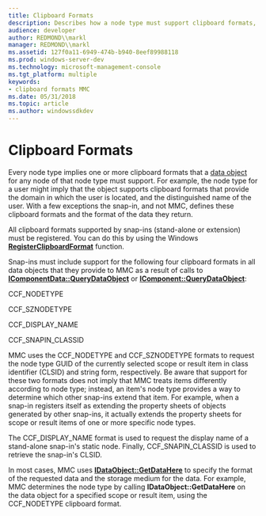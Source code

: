 ```yaml
---
title: Clipboard Formats
description: Describes how a node type must support clipboard formats, in particular, four required formats that must be supported by every node type.
audience: developer
author: REDMOND\\markl
manager: REDMOND\\markl
ms.assetid: 127f0a11-6949-474b-b940-8eef89988118
ms.prod: windows-server-dev
ms.technology: microsoft-management-console
ms.tgt_platform: multiple
keywords:
- clipboard formats MMC
ms.date: 05/31/2018
ms.topic: article
ms.author: windowssdkdev
---
```


# Clipboard Formats

Every node type implies one or more clipboard formats that a [data object](data-objects-and-mmc.md) for any node of that node type must support. For example, the node type for a user might imply that the object supports clipboard formats that provide the domain in which the user is located, and the distinguished name of the user. With a few exceptions the snap-in, and not MMC, defines these clipboard formats and the format of the data they return.

All clipboard formats supported by snap-ins (stand-alone or extension) must be registered. You can do this by using the Windows [**RegisterClipboardFormat**](_win32_registerclipboardformat_cpp) function.

Snap-ins must include support for the following four clipboard formats in all data objects that they provide to MMC as a result of calls to [**IComponentData::QueryDataObject**](icomponentdata-querydataobject.md) or [**IComponent::QueryDataObject**](icomponent-querydataobject.md):

CCF\_NODETYPE

CCF\_SZNODETYPE

CCF\_DISPLAY\_NAME

CCF\_SNAPIN\_CLASSID

MMC uses the CCF\_NODETYPE and CCF\_SZNODETYPE formats to request the node type GUID of the currently selected scope or result item in class identifier (CLSID) and string form, respectively. Be aware that support for these two formats does not imply that MMC treats items differently according to node type; instead, an item's node type provides a way to determine which other snap-ins extend that item. For example, when a snap-in registers itself as extending the property sheets of objects generated by other snap-ins, it actually extends the property sheets for scope or result items of one or more specific node types.

The CCF\_DISPLAY\_NAME format is used to request the display name of a stand-alone snap-in's static node. Finally, CCF\_SNAPIN\_CLASSID is used to retrieve the snap-in's CLSID.

In most cases, MMC uses [**IDataObject::GetDataHere**](_ole_idataobject_getdatahere) to specify the format of the requested data and the storage medium for the data. For example, MMC determines the node type by calling **IDataObject::GetDataHere** on the data object for a specified scope or result item, using the CCF\_NODETYPE clipboard format.

 

 




